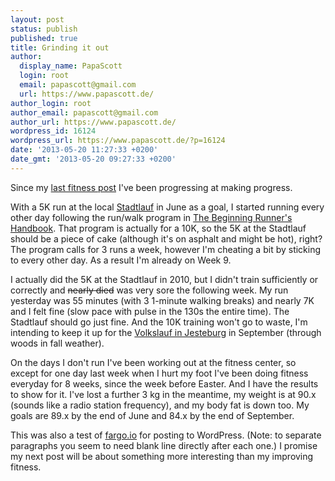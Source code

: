 ```yaml
---
layout: post
status: publish
published: true
title: Grinding it out
author:
  display_name: PapaScott
  login: root
  email: papascott@gmail.com
  url: https://www.papascott.de/
author_login: root
author_email: papascott@gmail.com
author_url: https://www.papascott.de/
wordpress_id: 16124
wordpress_url: https://www.papascott.de/?p=16124
date: '2013-05-20 11:27:33 +0200'
date_gmt: '2013-05-20 09:27:33 +0200'
---
```

<p>Since my <a href="https://www.papascott.de/archives/2013/04/02/back-to-the-grind/">last fitness post</a> I've been progressing at making progress. </p>
<p>With a 5K run at the local <a href="http://www.buchholzerstadtlauf.de/">Stadtlauf</a> in June as a goal, I started running every other day following the run/walk program in <a href="http://www.amazon.de/gp/product/B006OH9ENM/ref=as_li_ss_tl?ie=UTF8&amp;camp=1638&amp;creative=19454&amp;creativeASIN=B006OH9ENM&amp;linkCode=as2&amp;tag=papascott-21">The Beginning Runner's Handbook</a>. That program is actually for a 10K, so the 5K at the Stadtlauf should be a piece of cake (although it's on asphalt and might be hot), right? The program calls for 3 runs a week, however I'm cheating a bit by sticking to every other day. As a result I'm already on Week 9.</p>
<p>I actually did the 5K at the Stadtlauf in 2010, but I didn't train sufficiently or correctly and <s>nearly died</s> was very sore the following week. My run yesterday was 55 minutes (with 3 1-minute walking breaks) and nearly 7K and I felt fine (slow pace with pulse in the 130s the entire time). The Stadtlauf should go just fine. And the 10K training won't go to waste, I'm intending to keep it up for the <a href="http://volkslauf.vfl-jesteburg.de/">Volkslauf in Jesteburg</a> in September (through woods in fall weather).</p>
<p>On the days I don't run I've been working out at the fitness center, so except for one day last week when I hurt my foot I've been doing fitness everyday for 8 weeks, since the week before Easter. And I have the results to show for it. I've lost a further 3 kg in the meantime, my weight is at 90.x (sounds like a radio station frequency), and my body fat is down too. My goals are 89.x by the end of June and 84.x by the end of September.  </p>
<p>This was also a test of <a href="http://fargo.io/">fargo.io</a> for posting to WordPress. (Note: to separate paragraphs you seem to need blank line directly after each one.)  I promise my next post will be about something more interesting than my improving fitness. </p>
